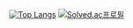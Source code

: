 [![Top Langs](https://github-readme-stats.vercel.app/api/top-langs/?username=optshj)](https://github.com/optshj/github-readme-stats)
[![Solved.ac프로필](http://mazassumnida.wtf/api/v2/generate_badge?boj=optshj)](https://solved.ac/optshj)
